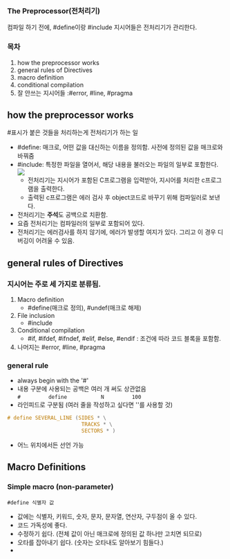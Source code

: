 ### The Preprocessor(전처리기)
컴파일 하기 전에, #define이랑 #include 지시어들은 전처리기가 관리한다.

### 목차
  1. how the preprocessor works
  2. general rules of Directives
  3. macro definition
  4. conditional compilation
  5. 잘 안쓰는 지시어들 :#error, #line, #pragma


## how the preprocessor works
 #표시가 붙은 것들을 처리하는게 전처리기가 하는 일
 - #define: 매크로, 어떤 값을 대신하는 이름을 정의함. 사전에 정의된 값을 매크로와 바꿔줌
 - #include: 특정한 파일을 열어서, 해당 내용을 불러오는 파일의 일부로 포함한다.  
  ![](https://regularcodes.com/images/pick/c-preprocessor.png)
   - 전처리기는 지시어가 포함된 C프로그램을 입력받아, 지시어를 처리한 c프로그램을 출력한다.
   - 출력된 c프로그램은 에러 검사 후 object코드로 바꾸기 위해 컴파일러로 보낸다.
- 전처리기는 **주석**도 공백으로 치환함.
- 요즘 전처리기는 컴파일러의 일부로 포함되어 있다.
- 전처리기는 에러검사를 하지 않기에, 에러가 발생할 여지가 있다. 그리고 이 경우 디버깅이 어려울 수 있음.

## general rules of Directives
### 지시어는 주로 세 가지로 분류됨.
1. Macro definition
   - #define(매크로 정의), #undef(매크로 해제)
2. File inclusion
   - #include
3. Conditional compilation
   - #if, #ifdef, #ifndef, #elif, #else, #endif : 조건에 따라 코드 블록을 포함함.
4. 나머지는 #error, #line, #pragma

### general rule
- always begin with the '#'
- 내용 구분에 사용되는 공백은 여러 개 써도 상관없음  
  `#         define           N         100 `
- 라인피드로 구분됨 (여러 줄을 작성하고 싶다면 '\'를 사용할 것) 
```C
# define SEVERAL_LINE (SIDES * \
                        TRACKS * \
                        SECTORS * )
```
- 어느 위치에서든 선언 가능

## Macro Definitions
### Simple macro (non-parameter)
`#define 식별자 값`
- 값에는 식별자, 키워드, 숫자, 문자, 문자열, 연산자, 구두점이 올 수 있다.
- 코드 가독성에 좋다.
- 수정하기 쉽다. (전체 값이 아닌 매크로에 정의된 값 하나만 고치면 되므로)
- 오타를 잡아내기 쉽다. (숫자는 오타내도 알아보기 힘들다.)
- 
